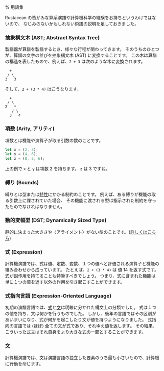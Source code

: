 % 用語集

Rustacean の皆がみな算系演譜や計算機科学の経験をお持ちというわけではないので、
なじみのないかもしれない術語の説明を足しておきました。

<!--Not every Rustacean has a background in systems programming, nor in computer
science, so we've added explanations of terms that might be unfamiliar.-->

### 抽象構文木 (AST; Abstract Syntax Tree)

<!-- ### Abstract Syntax Tree -->

製譜器が算譜を製譜するとき、様々な行程が関わってきます。
そのうちのひとつが、算譜の文字の並びを抽象構文木 (AST) に変換することです。
この木は算譜の構造を表したもので、例えば、`2 + 3` は次のような木に変換されます。

<!--When a compiler is compiling your program, it does a number of different things.
One of the things that it does is turn the text of your program into an
‘abstract syntax tree’, or ‘AST’. This tree is a representation of the structure
of your program. For example, `2 + 3` can be turned into a tree:-->

```text
  +
 / \
2   3
```

そして、`2 + (3 * 4)` はこうなります。

<!-- And `2 + (3 * 4)` would look like this: -->

```text
  +
 / \
2   *
   / \
  3   4
```

### 項数 (Arity, アリティ)

<!-- ### Arity -->

項数とは機能や演算子が取る引数の数のことです。

<!-- Arity refers to the number of arguments a function or operation takes. -->

```rust
let x = (2, 3);
let y = (4, 6);
let z = (8, 2, 6);
```

上の例で `x` と `y` は項数 2 を持ちます。 `z` は 3 ですね。

<!-- In the example above `x` and `y` have arity 2. `z` has arity 3. -->

### 縛り (Bounds)

<!-- ### Bounds -->

縛りとは型または[特性][traits]にかかる制約のことです。
例えば、ある縛りが機能の取る引数上に課されていた場合、
その機能に渡される型は指示された制約を守ったものでなければなりません。

<!-- Bounds are constraints on a type or [trait][traits]. For example, if a bound
is placed on the argument a function takes, types passed to that function
must abide by that constraint. -->

[traits]: traits.html


### 動的変幅型 (DST; Dynamically Sized Type)

<!-- ### DST (Dynamically Sized Type) -->

静的に決まった大きさや〈アライメント〉がない型のことです。([詳しくはこちら][link])

<!-- A type without a statically known size or alignment. ([more info][link]) -->

[link]: ../nomicon/exotic-sizes.html#dynamically-sized-types-dsts

### 式 (Expression)

<!-- ### Expression -->

計算機演譜では、式は値、定数、変数、１つの値へと評価される演算子と機能の組み合わせから成っています。
たとえば、`2 + (3 * 4)` は 値 14 を返す式です。
式が副作用を持てることも特筆すべきでしょう。
つまり、式に含まれた機能は単に１つの値を返す以外の作用を引き起こすことができます。

<!--In computer programming, an expression is a combination of values, constants,
variables, operators and functions that evaluate to a single value. For example,
`2 + (3 * 4)` is an expression that returns the value 14. It is worth noting
that expressions can have side-effects. For example, a function included in an
expression might perform actions other than simply returning a value.-->

### 式指向言語 (Expression-Oriented Language)

<!-- ### Expression-Oriented Language -->

初期の演譜言語では、[式][expression]と[文][statement]は明瞭に分かれた構文上の分類でした。
式は１つの値を持ち、文は何かを行うものでした。
しかし、後年の言語ではその区別があいまいになり、式が何かを起こしたり文が値を持つようになりました。
式指向の言語では (ほぼ) 全ての文が式であり、それゆえ値を返します。
その結果、こういった式文はそれ自身をより大きな式の一部とすることができます。

<!--In early programming languages, [expressions][expression] and
[statements][statement] were two separate syntactic categories: expressions had
a value and statements did things. However, later languages blurred this
distinction, allowing expressions to do things and statements to have a value.
In an expression-oriented language, (nearly) every statement is an expression
and therefore returns a value. Consequently, these expression statements can
themselves form part of larger expressions.-->

[expression]: glossary.html#expression
[statement]: glossary.html#statement

### 文

<!-- ### Statement -->

計算機演譜では、文は演譜言語の独立した要素のうち最も小さいもので、計算機に行動を命じます。

<!--In computer programming, a statement is the smallest standalone element of a
programming language that commands a computer to perform an action.-->
